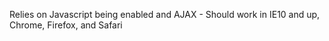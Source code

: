 Relies on Javascript being enabled and AJAX - Should work in IE10 and up, Chrome, Firefox, and Safari
